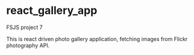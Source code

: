 # react_gallery_app
 FSJS project 7

 This is react driven photo gallery application, fetching images from Flickr photography API.
